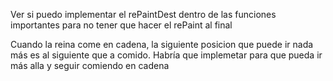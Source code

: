 Ver si puedo implementar el rePaintDest dentro de las funciones importantes para no tener que hacer el rePaint al final

Cuando la reina come en cadena, la siguiente posicion que puede ir nada más es al siguiente que a comido. Habría que implemetar para que pueda ir más alla y seguir comiendo en cadena